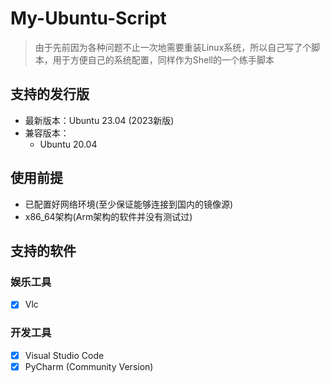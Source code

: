 # My-Ubuntu-Script

> 由于先前因为各种问题不止一次地需要重装Linux系统，所以自己写了个脚本，用于方便自己的系统配置，同样作为Shell的一个练手脚本

## 支持的发行版

* 最新版本：Ubuntu 23.04 (2023新版)
* 兼容版本：
  * Ubuntu 20.04

## 使用前提

* 已配置好网络环境(至少保证能够连接到国内的镜像源)
* x86_64架构(Arm架构的软件并没有测试过)

## 支持的软件

### 娱乐工具

* [x] Vlc

### 开发工具

* [x] Visual Studio Code
* [x] PyCharm (Community Version)
